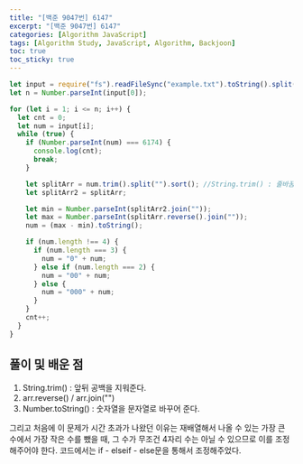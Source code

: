 ```yaml
---
title: "[백준 9047번] 6147"
excerpt: "[백준 9047번] 6147"
categories: [Algorithm JavaScript]
tags: [Algorithm Study, JavaScript, Algorithm, Backjoon]
toc: true
toc_sticky: true
---
```


```javascript
let input = require("fs").readFileSync("example.txt").toString().split("\n");
let n = Number.parseInt(input[0]);

for (let i = 1; i <= n; i++) {
  let cnt = 0;
  let num = input[i];
  while (true) {
    if (Number.parseInt(num) === 6174) {
      console.log(cnt);
      break;
    }

    let splitArr = num.trim().split("").sort(); //String.trim() : 줄바꿈을 포함하여 문자열의 시작과 끝에서 공백을 제거합니다.
    let splitArr2 = splitArr;

    let min = Number.parseInt(splitArr2.join(""));
    let max = Number.parseInt(splitArr.reverse().join(""));
    num = (max - min).toString();

    if (num.length !== 4) {
      if (num.length === 3) {
        num = "0" + num;
      } else if (num.length === 2) {
        num = "00" + num;
      } else {
        num = "000" + num;
      }
    }
    cnt++;
  }
}
```

## 풀이 및 배운 점

1. String.trim() : 앞뒤 공백을 지워준다.
2. arr.reverse() / arr.join("")
3. Number.toString() : 숫자열을 문자열로 바꾸어 준다.

그리고 처음에 이 문제가 시간 초과가 나왔던 이유는 재배열해서 나올 수 있는 가장 큰 수에서 가장 작은 수를 뺐을 때, 그 수가 무조건 4자리 수는 아닐 수 있으므로 이를 조정해주어야 한다. 코드에서는 if - elseif - else문을 통해서 조정해주었다.
